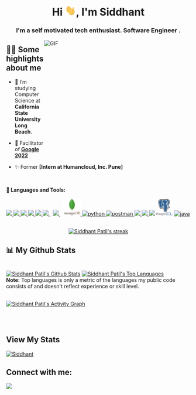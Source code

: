
<h1 align="center">Hi <img src="./Hi.gif" width="30px">, I'm Siddhant
</h1>
<h3 align="center"><b>I'm a self motivated tech enthusiast. Software Engineer .</b></h3>

<img align="right" alt="GIF" src="code.gif" width="400" height="300" />


## 🙋‍♂️ Some highlights about me

- 🔭 I’m studying Computer Science at **California State University Long Beach**.

- 👯 Facilitator of **[Google 2022](GoogleFacilitator.jpeg)**

- ✨ Former **[Intern at Humancloud, Inc. Pune]**

<br/>

**🚀 Languages and Tools:**

<div > 
    <a href="https://reactjs.org/" target="_blank"> <img src="https://img.icons8.com/color/48/000000/react-native.png"/> </a>
    <a href="https://developer.mozilla.org/en-US/docs/Web/JavaScript" target="_blank"> <img src="https://img.icons8.com/color/48/000000/javascript.png"/> </a> 
    <a href="https://www.w3.org/html/" target="_blank"> <img src="https://img.icons8.com/color/48/000000/html-5.png"/> </a> 
    <a href="https://www.w3schools.com/css/" target="_blank"> <img src="https://img.icons8.com/color/48/000000/css3.png"/> </a> 
    <a href="https://getbootstrap.com" target="_blank"> <img src="https://img.icons8.com/color/48/000000/bootstrap.png"/> </a> 
    <a style="padding-right:8px;" href="https://nodejs.org" target="_blank"> <img src="https://img.icons8.com/color/48/000000/nodejs.png"/> </a> 
    <a style="padding-right:8px;" href="https://www.mysql.com/" target="_blank"> <img src="https://img.icons8.com/fluent/50/000000/mysql-logo.png"/> </a>
    <a href="https://www.mongodb.com/" target="_blank"> <img src="https://raw.githubusercontent.com/devicons/devicon/master/icons/mongodb/mongodb-original-wordmark.svg" alt="mongodb" width="48" height="48"/> </a> 
    <a href="https://www.python.org/" target="_blank"> <img src="https://styles.redditmedia.com/t5_2qh0y/styles/communityIcon_3s3rtdlrt7ac1.png" alt="python" width="45" height="45"/> </a> 
    <a href="https://postman.com" target="_blank"> <img src="https://www.vectorlogo.zone/logos/getpostman/getpostman-icon.svg" alt="postman" width="45" height="45"/> </a>   
    <a href="https://git-scm.com/" target="_blank"> <img src="https://img.icons8.com/color/48/000000/git.png"/> </a> 
    <a href="https://redux.js.org" target="_blank"> <img src="https://img.icons8.com/color/48/000000/redux.png"/> </a>
    <a href="https://isocpp.org/"><img src="https://img.icons8.com/color/48/000000/c-plus-plus-logo.png"/></a>
    <a href="https://www.postgresql.org/"><img src="https://raw.githubusercontent.com/docker-library/docs/01c12653951b2fe592c1f93a13b4e289ada0e3a1/postgres/logo.png" alt="postgresql" width="45" height="45"/></a>
    <a href="https://www.java.com/en/"><img src="https://encrypted-tbn0.gstatic.com/images?q=tbn:ANd9GcS0azWb7Rl8nurvcSMYBgDVjG0YDP56OGYFaA&usqp=CAU" alt="java" width="45" height="45"/></a>
    
</div>

<!-- [![React Badge](https://img.shields.io/badge/-React-61DBFB?style=for-the-badge&labelColor=black&logo=react&logoColor=61DBFB)](#)  [![Javascript Badge](https://img.shields.io/badge/-Javascript-F0DB4F?style=for-the-badge&labelColor=black&logo=javascript&logoColor=F0DB4F)](#) [![Typescript Badge](https://img.shields.io/badge/-Typescript-007acc?style=for-the-badge&labelColor=black&logo=typescript&logoColor=007acc)](#) [![Nodejs Badge](https://img.shields.io/badge/-Nodejs-3C873A?style=for-the-badge&labelColor=black&logo=node.js&logoColor=3C873A)](#) [![GraphQL Badge](https://img.shields.io/badge/-GraphQl-e535ab?style=for-the-badge&labelColor=black&logo=node.js&logoColor=e535ab)](#) -->
<br/>

<p align="center">
    <a href="https://github.com/siddhant8019/github-readme-streak-stats">
        <img title="🔥 Get streak stats for your profile at git.io/streak-stats" alt="Siddhant Patil's streak" src="https://github-readme-streak-stats.herokuapp.com/?user=siddhant8019&theme=black-ice&hide_border=true&stroke=0000&background=060A0CD0"/>
    </a>
</p>

## 📊 My Github Stats

  <br/>
    <a href="https://github.com/siddhant8019/github-readme-stats"><img alt="Siddhant Patil's Github Stats" src="https://github-readme-stats.vercel.app/api?username=siddhant8019&show_icons=true&count_private=true&theme=react&hide_border=true&bg_color=0D1117" /></a>
  <a href="https://github.com/siddhant8019/github-readme-stats"><img alt="Siddhant Patil's Top Languages" src="https://github-readme-stats.vercel.app/api/top-langs/?username=siddhant8019&langs_count=8&count_private=true&layout=compact&theme=react&hide_border=true&bg_color=0D1117" /></a>
  <br/>
  <b>Note:</b> Top languages is only a metric of the languages my public code consists of and doesn't reflect experience or skill level.


<br/>
<br/>

<a href="https://github.com/siddhant8019/github-readme-activity-graph"><img alt="Siddhant Patil's Activity Graph" src="https://activity-graph.herokuapp.com/graph?username=siddhant8019&bg_color=0D1117&color=5BCDEC&line=5BCDEC&point=FFFFFF&hide_border=true" /></a>

<br/>
<br/>

## View My Stats
<p align="left">

<a href='https://leetcode.com/Siddhant8019/' target='_blank' rel="noopener noreferrer"><img src='./leetcode.svg' alt='Siddhant' style="width:40px;"/></a>

</p>

## Connect with me:
<p align="left">

<a href = "https://www.linkedin.com/in/siddhantnpatil/"><img src="https://img.icons8.com/fluent/48/000000/linkedin.png"/></a>

</p>
